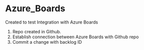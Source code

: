 # Azure_Boards
Created to test Integration with Azure Boards

1. Repo created in Github. 
2. Establish connection between Azure Boards with Github repo
3. Commit a change with backlog ID
